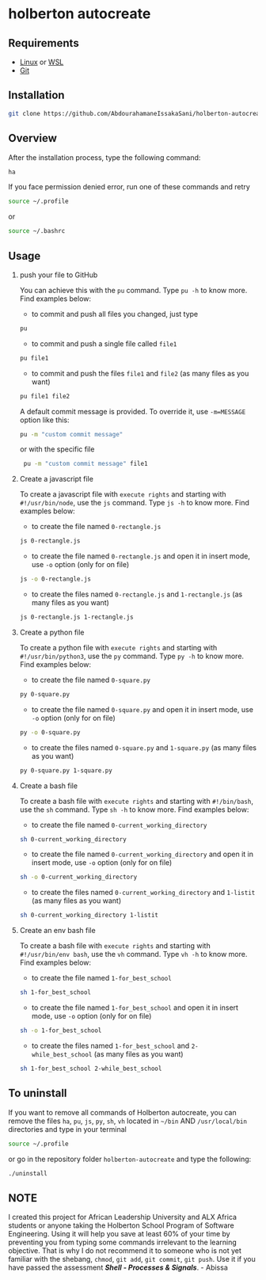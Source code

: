# holberton autocreate

## Requirements

- [Linux](https://www.linux.org/) or [WSL](https://learn.microsoft.com/en-us/windows/wsl/)
- [Git](https://git-scm.com/)

## Installation

```sh
git clone https://github.com/AbdourahamaneIssakaSani/holberton-autocreate.git && cd holberton-autocreate && ./install
```

## Overview

After the installation process, type the following command:

```sh
ha
```

If you face permission denied error, run one of these commands and retry

```sh
source ~/.profile
```

or

```sh
source ~/.bashrc
```

## Usage

1. push your file to GitHub

   You can achieve this with the `pu` command. Type `pu -h` to know more. Find examples below:

   - to commit and push all files you changed, just type

   ```sh
   pu
   ```

   - to commit and push a single file called `file1`

   ```sh
   pu file1
   ```

   - to commit and push the files `file1` and `file2` (as many files as you want)

   ```sh
   pu file1 file2
   ```

   A default commit message is provided. To override it, use `-m=MESSAGE` option like this:

   ```sh
   pu -m "custom commit message"
   ```

   or with the specific file

   ```sh
    pu -m "custom commit message" file1
   ```

2. Create a javascript file

   To create a javascript file with `execute rights` and starting with `#!/usr/bin/node`, use the `js` command. Type `js -h` to know more. Find examples below:

   - to create the file named `0-rectangle.js`

   ```sh
   js 0-rectangle.js
   ```

   - to create the file named `0-rectangle.js` and open it in insert mode, use `-o` option (only for on file)

   ```sh
   js -o 0-rectangle.js
   ```

   - to create the files named `0-rectangle.js` and `1-rectangle.js` (as many files as you want)

   ```sh
   js 0-rectangle.js 1-rectangle.js
   ```

3. Create a python file

   To create a python file with `execute rights` and starting with `#!/usr/bin/python3`, use the `py` command. Type `py -h` to know more. Find examples below:

   - to create the file named `0-square.py`

   ```sh
   py 0-square.py
   ```

   - to create the file named `0-square.py` and open it in insert mode, use `-o` option (only for on file)

   ```sh
   py -o 0-square.py
   ```

   - to create the files named `0-square.py` and `1-square.py` (as many files as you want)

   ```sh
   py 0-square.py 1-square.py
   ```

4. Create a bash file

   To create a bash file with `execute rights` and starting with `#!/bin/bash`, use the `sh` command. Type `sh -h` to know more. Find examples below:

   - to create the file named `0-current_working_directory`

   ```sh
   sh 0-current_working_directory
   ```

   - to create the file named `0-current_working_directory` and open it in insert mode, use `-o` option (only for on file)

   ```sh
   sh -o 0-current_working_directory
   ```

   - to create the files named `0-current_working_directory` and `1-listit` (as many files as you want)

   ```sh
   sh 0-current_working_directory 1-listit
   ```

5. Create an env bash file

   To create a bash file with `execute rights` and starting with `#!/usr/bin/env bash`, use the `vh` command. Type `vh -h` to know more. Find examples below:

   - to create the file named `1-for_best_school`

   ```sh
   sh 1-for_best_school
   ```

   - to create the file named `1-for_best_school` and open it in insert mode, use `-o` option (only for on file)

   ```sh
   sh -o 1-for_best_school
   ```

   - to create the files named `1-for_best_school` and `2-while_best_school` (as many files as you want)

   ```sh
   sh 1-for_best_school 2-while_best_school
   ```

## To uninstall

If you want to remove all commands of Holberton autocreate, you can remove the files `ha`, `pu`, `js`, `py`, `sh`, `vh` located in `~/bin` AND `/usr/local/bin` directories and type
in your terminal

```sh
source ~/.profile
```

or go in the repository folder `holberton-autocreate` and type the following:

```sh
./uninstall
```

## NOTE

I created this project for African Leadership University and ALX Africa students or anyone taking the Holberton School Program of Software Engineering. Using it will help you save at least 60% of your time by preventing you from typing some commands irrelevant to the learning objective. That is why I do not recommend it to someone who is not yet familiar with the shebang, `chmod`, `git add`, `git commit`, `git push`. Use it if you have passed the assessment **_Shell - Processes & Signals_**. - Abissa
